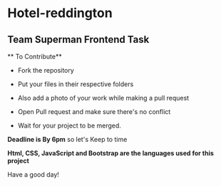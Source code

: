 # Hotel-reddington

**Team Superman Frontend Task**
--
** To Contribute**
* Fork the repository 

* Put your files in their respective folders

* Also add a photo of your work while making a pull request

* Open Pull request and make sure there's no conflict

* Wait for your project to be merged.

**Deadline is By 6pm** so let's Keep to time

**Html, CSS, JavaScript and Bootstrap are the languages used for this project**

Have a good day!



